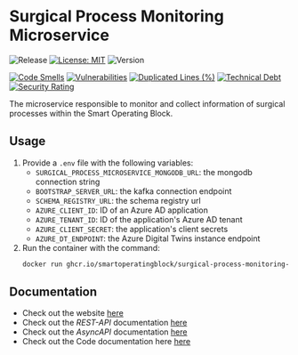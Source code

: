 # Surgical Process Monitoring Microservice

![Release](https://github.com/smartoperatingblock/surgical-process-monitoring-microservice/actions/workflows/build-and-deploy.yml/badge.svg?style=plastic)
[![License: MIT](https://img.shields.io/badge/License-MIT-yellow.svg?style=plastic)](https://opensource.org/licenses/MIT)
![Version](https://img.shields.io/github/v/release/smartoperatingblock/surgical-process-monitoring-microservice?style=plastic)

[![Code Smells](https://sonarcloud.io/api/project_badges/measure?project=SmartOperatingBlock_surgical-process-monitoring-microservice&metric=code_smells)](https://sonarcloud.io/summary/new_code?id=SmartOperatingBlock_surgical-process-monitoring-microservice)
[![Vulnerabilities](https://sonarcloud.io/api/project_badges/measure?project=SmartOperatingBlock_surgical-process-monitoring-microservice&metric=vulnerabilities)](https://sonarcloud.io/summary/new_code?id=SmartOperatingBlock_surgical-process-monitoring-microservice)
[![Duplicated Lines (%)](https://sonarcloud.io/api/project_badges/measure?project=SmartOperatingBlock_surgical-process-monitoring-microservice&metric=duplicated_lines_density)](https://sonarcloud.io/summary/new_code?id=SmartOperatingBlock_surgical-process-monitoring-microservice)
[![Technical Debt](https://sonarcloud.io/api/project_badges/measure?project=SmartOperatingBlock_surgical-process-monitoring-microservice&metric=sqale_index)](https://sonarcloud.io/summary/new_code?id=SmartOperatingBlock_surgical-process-monitoring-microservice)
[![Security Rating](https://sonarcloud.io/api/project_badges/measure?project=SmartOperatingBlock_surgical-process-monitoring-microservice&metric=security_rating)](https://sonarcloud.io/summary/new_code?id=SmartOperatingBlock_surgical-process-monitoring-microservice)

The microservice responsible to monitor and collect information of surgical processes within the Smart Operating Block.

## Usage
1. Provide a `.env` file with the following variables:
   - `SURGICAL_PROCESS_MICROSERVICE_MONGODB_URL`: the mongodb connection string
   - `BOOTSTRAP_SERVER_URL`: the kafka connection endpoint
   - `SCHEMA_REGISTRY_URL`: the schema registry url
   - `AZURE_CLIENT_ID`: ID of an Azure AD application
   - `AZURE_TENANT_ID`: ID of the application's Azure AD tenant
   - `AZURE_CLIENT_SECRET`: the application's client secrets
   - `AZURE_DT_ENDPOINT`: the Azure Digital Twins instance endpoint
2. Run the container with the command:
    ```bash
    docker run ghcr.io/smartoperatingblock/surgical-process-monitoring-microservice:latest
    ```

## Documentation
- Check out the website [here](https://smartoperatingblock.github.io/surgical-process-monitoring-microservice)
- Check out the _REST-API_ documentation [here](https://smartoperatingblock.github.io/surgical-process-monitoring-microservice/documentation/openapi-doc)
- Check out the _AsyncAPI_ documentation [here](https://smartoperatingblock.github.io/surgical-process-monitoring-microservice/documentation/asyncapi-doc)
- Check out the Code documentation here [here](https://smartoperatingblock.github.io/surgical-process-monitoring-microservice/documentation/code-doc)
